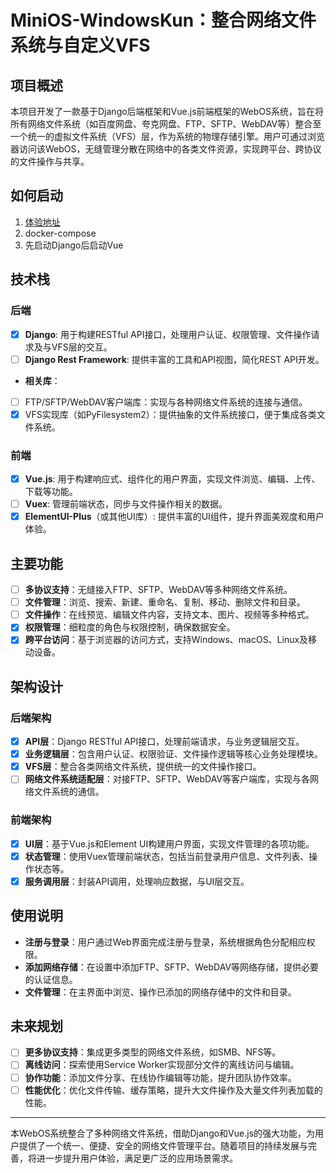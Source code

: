 # MiniOS-WindowsKun：整合网络文件系统与自定义VFS

## 项目概述

本项目开发了一款基于Django后端框架和Vue.js前端框架的WebOS系统，旨在将所有网络文件系统（如百度网盘、夸克网盘、FTP、SFTP、WebDAV等）整合至一个统一的虚拟文件系统（VFS）层，作为系统的物理存储引擎。用户可通过浏览器访问该WebOS，无缝管理分散在网络中的各类文件资源，实现跨平台、跨协议的文件操作与共享。

## 如何启动
1. [体验地址](https://win.lefthand.top)
2. docker-compose
3. 先启动Django后启动Vue
## 技术栈

### 后端

- [x] **Django**: 用于构建RESTful API接口，处理用户认证、权限管理、文件操作请求及与VFS层的交互。
- [ ] **Django Rest Framework**: 提供丰富的工具和API视图，简化REST API开发。
- **相关库**：
- [ ] FTP/SFTP/WebDAV客户端库：实现与各种网络文件系统的连接与通信。
- [x] VFS实现库（如PyFilesystem2）：提供抽象的文件系统接口，便于集成各类文件系统。

### 前端
- [x] **Vue.js**: 用于构建响应式、组件化的用户界面，实现文件浏览、编辑、上传、下载等功能。
- [ ] **Vuex**: 管理前端状态，同步与文件操作相关的数据。
- [x] **ElementUI-Plus**（或其他UI库）: 提供丰富的UI组件，提升界面美观度和用户体验。

## 主要功能

- [ ] **多协议支持**：无缝接入FTP、SFTP、WebDAV等多种网络文件系统。
- [ ] **文件管理**：浏览、搜索、新建、重命名、复制、移动、删除文件和目录。
- [ ] **文件操作**：在线预览、编辑文件内容，支持文本、图片、视频等多种格式。
- [x] **权限管理**：细粒度的角色与权限控制，确保数据安全。
- [x] **跨平台访问**：基于浏览器的访问方式，支持Windows、macOS、Linux及移动设备。

## 架构设计

### 后端架构

- [x] **API层**：Django RESTful API接口，处理前端请求，与业务逻辑层交互。
- [x] **业务逻辑层**：包含用户认证、权限验证、文件操作逻辑等核心业务处理模块。
- [x] **VFS层**：整合各类网络文件系统，提供统一的文件操作接口。
- [ ] **网络文件系统适配层**：对接FTP、SFTP、WebDAV等客户端库，实现与各网络文件系统的通信。

### 前端架构

- [x] **UI层**：基于Vue.js和Element UI构建用户界面，实现文件管理的各项功能。
- [x] **状态管理**：使用Vuex管理前端状态，包括当前登录用户信息、文件列表、操作状态等。
- [x] **服务调用层**：封装API调用，处理响应数据，与UI层交互。

## 使用说明

- **注册与登录**：用户通过Web界面完成注册与登录，系统根据角色分配相应权限。
- **添加网络存储**：在设置中添加FTP、SFTP、WebDAV等网络存储，提供必要的认证信息。
- **文件管理**：在主界面中浏览、操作已添加的网络存储中的文件和目录。

## 未来规划

- [ ] **更多协议支持**：集成更多类型的网络文件系统，如SMB、NFS等。
- [ ] **离线访问**：探索使用Service Worker实现部分文件的离线访问与编辑。
- [ ] **协作功能**：添加文件分享、在线协作编辑等功能，提升团队协作效率。
- [ ] **性能优化**：优化文件传输、缓存策略，提升大文件操作及大量文件列表加载的性能。

---

本WebOS系统整合了多种网络文件系统，借助Django和Vue.js的强大功能，为用户提供了一个统一、便捷、安全的网络文件管理平台。随着项目的持续发展与完善，将进一步提升用户体验，满足更广泛的应用场景需求。